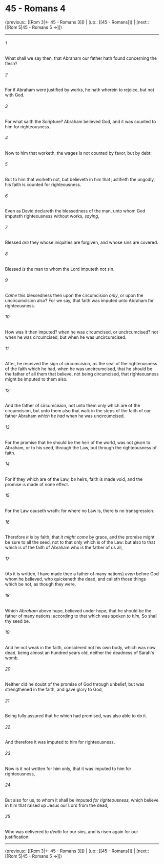 # 45 - Romans 4

(previous:: [[Rom 3|← 45 - Romans 3]]) | (up:: [[45 - Romans]]) | (next:: [[Rom 5|45 - Romans 5 →]])

***


###### 1 
What shall we say then, that Abraham our father hath found concerning the flesh? 

###### 2 
For if Abraham were justified by works, he hath wherein to rejoice, but not with God. 

###### 3 
For what saith the Scripture? Abraham believed God, and it was counted to him for righteousness. 

###### 4 
Now to him that worketh, the wages is not counted by favor, but by debt: 

###### 5 
But to him that worketh not, but believeth in him that justifieth the ungodly, his faith is counted for righteousness. 

###### 6 
Even as David declareth the blessedness of the man, unto whom God imputeth righteousness without works, _saying_, 

###### 7 
Blessed _are_ they whose iniquities are forgiven, and whose sins are covered. 

###### 8 
Blessed _is_ the man to whom the Lord imputeth not sin. 

###### 9 
_Came_ this blessedness then upon the circumcision _only_, or upon the uncircumcision also? For we say, that faith was imputed unto Abraham for righteousness. 

###### 10 
How was it then imputed? when he was circumcised, or uncircumcised? not when he was circumcised, but when he was uncircumcised. 

###### 11 
After, he received the sign of circumcision, _as_ the seal of the righteousness of the faith which he had, when he was uncircumcised, that he should be the father of all them that believe, not being circumcised, that righteousness might be imputed to them also. 

###### 12 
And the father of circumcision, not unto them only which are of the circumcision, but unto them also that walk in the steps of the faith of our father Abraham _which he had_ when he was uncircumcised. 

###### 13 
For the promise that he should be the heir of the world, was not _given_ to Abraham, or to his seed, through the Law, but through the righteousness of faith. 

###### 14 
For if they which are of the Law, _be_ heirs, faith is made void, and the promise is made of none effect. 

###### 15 
For the Law causeth wrath: for where no Law is, there _is_ no transgression. 

###### 16 
Therefore _it is_ by faith, that _it might come_ by grace, and the promise might be sure to all the seed, not to that only which is of the Law: but also to that which is of the faith of Abraham who is the father of us all, 

###### 17 
(As it is written, I have made thee a father of many nations) _even_ before God whom he believed, who quickeneth the dead, and calleth those things which be not, as though they were. 

###### 18 
Which _Abraham_ above hope, believed under hope, that he should be the father of many nations: according to that which was spoken _to him_, So shall thy seed be. 

###### 19 
And he not weak in the faith, considered not his own body, which was now dead, being almost an hundred years old, neither the deadness of Sarah's womb. 

###### 20 
Neither did he doubt of the promise of God through unbelief, but was strengthened in the faith, and gave glory to God, 

###### 21 
Being fully assured that he which had promised, was also able to do it. 

###### 22 
And therefore it was imputed to him for righteousness. 

###### 23 
Now is it not written for him only, that it was imputed to him for righteousness, 

###### 24 
But also for us, to whom it shall be imputed _for righteousness_, which believe in him that raised up Jesus our Lord from the dead, 

###### 25 
Who was delivered _to death_ for our sins, and is risen again for our justification.

***

(previous:: [[Rom 3|← 45 - Romans 3]]) | (up:: [[45 - Romans]]) | (next:: [[Rom 5|45 - Romans 5 →]])
